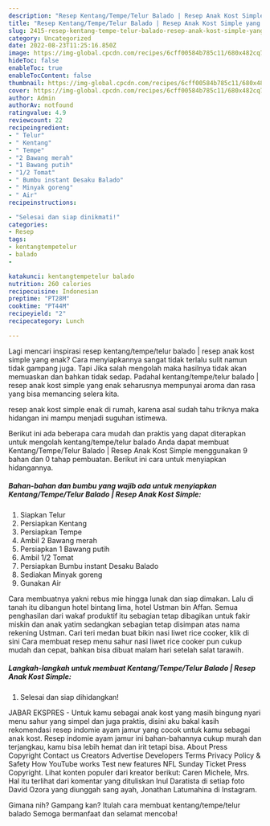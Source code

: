 ```yaml
---
description: "Resep Kentang/Tempe/Telur Balado | Resep Anak Kost Simple yang Sempurna, Buat Buka Puasa Lezat Sekali"
title: "Resep Kentang/Tempe/Telur Balado | Resep Anak Kost Simple yang Sempurna, Buat Buka Puasa Lezat Sekali"
slug: 2415-resep-kentang-tempe-telur-balado-resep-anak-kost-simple-yang-sempurna-buat-buka-puasa-lezat-sekali
category: Uncategorized
date: 2022-08-23T11:25:16.850Z
image: https://img-global.cpcdn.com/recipes/6cff00584b785c11/680x482cq70/kentangtempetelur-balado-resep-anak-kost-simple-foto-resep-utama.jpg
hideToc: false
enableToc: true
enableTocContent: false
thumbnail: https://img-global.cpcdn.com/recipes/6cff00584b785c11/680x482cq70/kentangtempetelur-balado-resep-anak-kost-simple-foto-resep-utama.jpg
cover: https://img-global.cpcdn.com/recipes/6cff00584b785c11/680x482cq70/kentangtempetelur-balado-resep-anak-kost-simple-foto-resep-utama.jpg
author: Admin
authorAv: notfound
ratingvalue: 4.9
reviewcount: 22
recipeingredient:
- " Telur"
- " Kentang"
- " Tempe"
- "2 Bawang merah"
- "1 Bawang putih"
- "1/2 Tomat"
- " Bumbu instant Desaku Balado"
- " Minyak goreng"
- " Air"
recipeinstructions:

- "Selesai dan siap dinikmati!"
categories:
- Resep
tags:
- kentangtempetelur
- balado
- 

katakunci: kentangtempetelur balado  
nutrition: 260 calories
recipecuisine: Indonesian
preptime: "PT28M"
cooktime: "PT44M"
recipeyield: "2"
recipecategory: Lunch

---
```



Lagi mencari inspirasi resep kentang/tempe/telur balado | resep anak kost simple yang enak? Cara menyiapkannya sangat tidak terlalu sulit namun tidak gampang juga. Tapi Jika salah mengolah maka hasilnya tidak akan memuaskan dan bahkan tidak sedap. Padahal kentang/tempe/telur balado | resep anak kost simple yang enak seharusnya mempunyai aroma dan rasa yang bisa memancing selera kita.

 resep anak kost simple enak di rumah, karena asal sudah tahu triknya maka hidangan ini mampu menjadi suguhan istimewa.


Berikut ini ada beberapa cara mudah dan praktis yang dapat diterapkan untuk mengolah kentang/tempe/telur balado  Anda dapat membuat Kentang/Tempe/Telur Balado | Resep Anak Kost Simple menggunakan 9 bahan dan 0 tahap pembuatan. Berikut ini cara untuk menyiapkan hidangannya.

<!--inarticleads1-->

##### Bahan-bahan dan bumbu yang wajib ada untuk menyiapkan Kentang/Tempe/Telur Balado | Resep Anak Kost Simple:

1. Siapkan  Telur
1. Persiapkan  Kentang
1. Persiapkan  Tempe
1. Ambil 2 Bawang merah
1. Persiapkan 1 Bawang putih
1. Ambil 1/2 Tomat
1. Persiapkan  Bumbu instant Desaku Balado
1. Sediakan  Minyak goreng
1. Gunakan  Air


Cara membuatnya yakni rebus mie hingga lunak dan siap dimakan. Lalu di tanah itu dibangun hotel bintang lima, hotel Ustman bin Affan. Semua penghasilan dari wakaf produktif itu sebagian tetap dibagikan untuk fakir miskin dan anak yatim sedangkan sebagian tetap disimpan atas nama rekening Ustman. Cari teri medan buat bikin nasi liwet rice cooker, klik di sini Cara membuat resep menu sahur nasi liwet rice cooker pun cukup mudah dan cepat, bahkan bisa dibuat malam hari setelah salat tarawih. 

<!--inarticleads2-->

##### Langkah-langkah untuk membuat Kentang/Tempe/Telur Balado | Resep Anak Kost Simple:


1. Selesai dan siap dihidangkan!

JABAR EKSPRES - Untuk kamu sebagai anak kost yang masih bingung nyari menu sahur yang simpel dan juga praktis, disini aku bakal kasih rekomendasi resep indomie ayam jamur yang cocok untuk kamu sebagai anak kost. Resep indomie ayam jamur ini bahan-bahannya cukup murah dan terjangkau, kamu bisa lebih hemat dan irit tetapi bisa. About Press Copyright Contact us Creators Advertise Developers Terms Privacy Policy &amp; Safety How YouTube works Test new features NFL Sunday Ticket Press Copyright. Lihat konten populer dari kreator berikut: Caren Michele, Mrs. Hal itu terlihat dari komentar yang dituliskan Inul Daratista di setiap foto David Ozora yang diunggah sang ayah, Jonathan Latumahina di Instagram. 

Gimana nih? Gampang kan? Itulah cara membuat kentang/tempe/telur balado  Semoga bermanfaat dan selamat mencoba!
